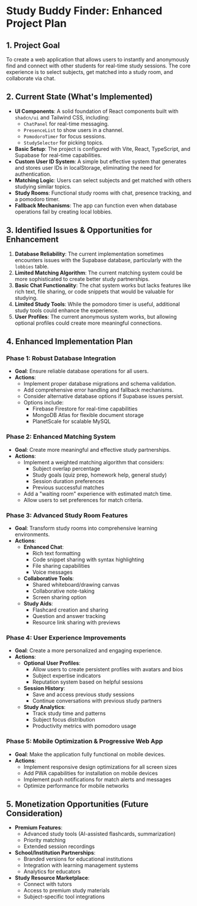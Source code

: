 # Study Buddy Finder: Enhanced Project Plan

## 1. Project Goal

To create a web application that allows users to instantly and anonymously find and connect with other students for real-time study sessions. The core experience is to select subjects, get matched into a study room, and collaborate via chat.

## 2. Current State (What's Implemented)

- **UI Components**: A solid foundation of React components built with `shadcn/ui` and Tailwind CSS, including:
  - `ChatPanel` for real-time messaging.
  - `PresenceList` to show users in a channel.
  - `PomodoroTimer` for focus sessions.
  - `StudySelector` for picking topics.
- **Basic Setup**: The project is configured with Vite, React, TypeScript, and Supabase for real-time capabilities.
- **Custom User ID System**: A simple but effective system that generates and stores user IDs in localStorage, eliminating the need for authentication.
- **Matching Logic**: Users can select subjects and get matched with others studying similar topics.
- **Study Rooms**: Functional study rooms with chat, presence tracking, and a pomodoro timer.
- **Fallback Mechanisms**: The app can function even when database operations fail by creating local lobbies.

## 3. Identified Issues & Opportunities for Enhancement

1. **Database Reliability**: The current implementation sometimes encounters issues with the Supabase database, particularly with the `lobbies` table.
2. **Limited Matching Algorithm**: The current matching system could be more sophisticated to create better study partnerships.
3. **Basic Chat Functionality**: The chat system works but lacks features like rich text, file sharing, or code snippets that would be valuable for studying.
4. **Limited Study Tools**: While the pomodoro timer is useful, additional study tools could enhance the experience.
5. **User Profiles**: The current anonymous system works, but allowing optional profiles could create more meaningful connections.

## 4. Enhanced Implementation Plan

### Phase 1: Robust Database Integration

- **Goal**: Ensure reliable database operations for all users.
- **Actions**:
  - Implement proper database migrations and schema validation.
  - Add comprehensive error handling and fallback mechanisms.
  - Consider alternative database options if Supabase issues persist.
  - Options include:
    - Firebase Firestore for real-time capabilities
    - MongoDB Atlas for flexible document storage
    - PlanetScale for scalable MySQL

### Phase 2: Enhanced Matching System

- **Goal**: Create more meaningful and effective study partnerships.
- **Actions**:
  - Implement a weighted matching algorithm that considers:
    - Subject overlap percentage
    - Study goals (quiz prep, homework help, general study)
    - Session duration preferences
    - Previous successful matches
  - Add a "waiting room" experience with estimated match time.
  - Allow users to set preferences for match criteria.

### Phase 3: Advanced Study Room Features

- **Goal**: Transform study rooms into comprehensive learning environments.
- **Actions**:
  - **Enhanced Chat**:
    - Rich text formatting
    - Code snippet sharing with syntax highlighting
    - File sharing capabilities
    - Voice messages
  - **Collaborative Tools**:
    - Shared whiteboard/drawing canvas
    - Collaborative note-taking
    - Screen sharing option
  - **Study Aids**:
    - Flashcard creation and sharing
    - Question and answer tracking
    - Resource link sharing with previews

### Phase 4: User Experience Improvements

- **Goal**: Create a more personalized and engaging experience.
- **Actions**:
  - **Optional User Profiles**:
    - Allow users to create persistent profiles with avatars and bios
    - Subject expertise indicators
    - Reputation system based on helpful sessions
  - **Session History**:
    - Save and access previous study sessions
    - Continue conversations with previous study partners
  - **Study Analytics**:
    - Track study time and patterns
    - Subject focus distribution
    - Productivity metrics with pomodoro usage

### Phase 5: Mobile Optimization & Progressive Web App

- **Goal**: Make the application fully functional on mobile devices.
- **Actions**:
  - Implement responsive design optimizations for all screen sizes
  - Add PWA capabilities for installation on mobile devices
  - Implement push notifications for match alerts and messages
  - Optimize performance for mobile networks

## 5. Monetization Opportunities (Future Consideration)

- **Premium Features**:
  - Advanced study tools (AI-assisted flashcards, summarization)
  - Priority matching
  - Extended session recordings
- **School/Institution Partnerships**:
  - Branded versions for educational institutions
  - Integration with learning management systems
  - Analytics for educators
- **Study Resource Marketplace**:
  - Connect with tutors
  - Access to premium study materials
  - Subject-specific tool integrations